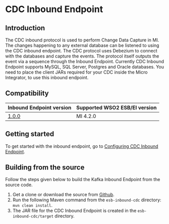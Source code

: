 # CDC Inbound Endpoint

## Introduction

The CDC inbound protocol is used to perform Change Data Capture in MI. The changes happening to any external database can be listened to using the CDC inbound endpoint. The CDC protocol uses Debezium to connect with the databases and capture the events. The protocol itself outputs the event via a sequence through the Inbound Endpoint. Currently CDC Inbound Endpoint supports MySQL, SQL Server, Postgres and Oracle databases. You need to place the client JARs required for your CDC inside the Micro Integrator, to use this inbound endpoint.

## Compatibility

| Inbound Endpoint version                                                        | Supported WSO2 ESB/EI version |
|---------------------------------------------------------------------------------|-------------------------------|
| [1.0.0](https://github.com/wso2-extensions/esb-inbound-cdc/releases/tag/v1.0.0) | MI 4.2.0                      |

## Getting started

To get started with the inbound endpoint, go to [Configuring CDC Inbound Endpoint](docs/config.md).

## Building from the source

Follow the steps given below to build the Kafka Inbound Endpoint from the source code.

1. Get a clone or download the source from [Github](https://github.com/wso2-extensions/esb-inbound-cdc).
2. Run the following Maven command from the `esb-inbound-cdc` directory: `mvn clean install`.
3. The JAR file for the CDC Inbound Endpoint is created in the `esb-inbound-cdc/target` directory.
